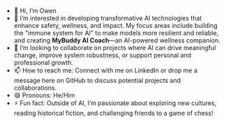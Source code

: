 - 👋 Hi, I’m Owen
- 👀 I’m interested in developing transformative AI technologies that enhance safety, wellness, and impact. My focus areas include building the "immune system for AI" to make models more resilient and reliable, and creating **MyBuddy AI Coach**—an AI-powered wellness companion.
- 💞️ I’m looking to collaborate on projects where AI can drive meaningful change, improve system robustness, or support personal and professional growth.
- 📫 How to reach me: Connect with me on LinkedIn or drop me a message here on GitHub to discuss potential projects and collaborations.
- 😄 Pronouns: He/Him
- ⚡ Fun fact: Outside of AI, I’m passionate about exploring new cultures, reading historical fiction, and challenging friends to a game of chess!
<!---
owen-sb/owen-sb is a ✨ special ✨ repository because its `README.md` (this file) appears on your GitHub profile.
You can click the Preview link to take a look at your changes.
--->

